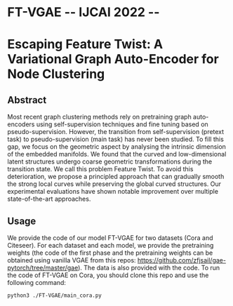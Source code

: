 # FT-VGAE -- IJCAI 2022 --
# Escaping Feature Twist: A Variational Graph Auto-Encoder for Node Clustering

## Abstract

Most recent graph clustering methods rely on pretraining graph auto-encoders using self-supervision techniques and fine tuning based on pseudo-supervision. However, the transition from self-supervision (pretext task) to pseudo-supervision (main task) has never been studied. To fill this gap, we focus on the geometric aspect by analysing the intrinsic dimension of the embedded manifolds. We found that the curved and low-dimensional latent structures undergo coarse geometric transformations during the transition state. We call this problem Feature Twist. To avoid this deterioration, we propose a principled approach that can gradually smooth the strong local curves while preserving the global curved structures. Our experimental evaluations have shown notable improvement over multiple state-of-the-art approaches.

## Usage

We provide the code of our model FT-VGAE for two datasets (Cora and Citeseer). For each dataset and each model, we provide the pretraining weights (the code of the first phase and the pretraining weights can be obtained using vanilla VGAE from this repos: https://github.com/zfjsail/gae-pytorch/tree/master/gae). The data is also provided with the code. To run the code of FT-VGAE on Cora, you should clone this repo and use the following command: 
```
python3 ./FT-VGAE/main_cora.py
```
